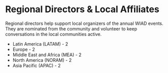 # Regional Directors & Local Affiliates

Regional directors help support local organizers of the annual WIAD events. They are nominated from the community and volunteer to keep conversations in the local communities active.

* Latin America (LATAM) - 2
* Europe - 2
* Middle East and Africa (MEA) - 2
* North America (NORAM) - 2
* Asia Pacific (APAC) - 2
